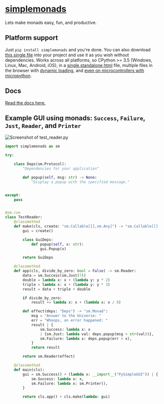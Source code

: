 # [simplemonads](https://sdaves.github.io/simplemonads/)

Lets make monads easy, fun, and productive.

## Platform support

Just `pip install simplemonads` and you're done. You can also download [this single file](https://sdaves.github.io/simplemonads/tests/simplemonads.py) into your project and use it as you wish without dependencies. Works across all platforms, so CPython >= 3.5 (Windows, Linux, Mac, Android, iOS), in a [single standalone html](https://sdaves.github.io/simplemonads/tests/test_brython_standalone.html) file, multiple files in the browser with [dynamic loading](https://sdaves.github.io/simplemonads/tests/index.html), and [even on microcontrollers with micropython](https://micropython.org).

## Docs

[Read the docs here.](https://sdaves.github.io/simplemonads/docs/)

## Example GUI using monads: `Success`, `Failure`, `Just`, `Reader`, and `Printer`

![Screenshot of test_reader.py](https://sdaves.github.io/simplemonads/docs/test_reader.png)

```python
import simplemonads as sm

try:

    class Deps(sm.Protocol):
        "Dependencies for your application"

        def popup(self, msg: str) -> None:
            "Display a popup with the specified message."


except:
    pass


@sm.run
class TestReader:
    @classmethod
    def make(cls, create: "sm.Callable[[],sm.Any]") -> "sm.Callable[[],Deps]":
        gui = create()

        class GuiDeps:
            def popup(self, x: str):
                gui.Popup(x)

        return GuiDeps

    @classmethod
    def app(cls, divide_by_zero: bool = False) -> sm.Reader:
        data = sm.Success(sm.Just(7))
        double = lambda x: x + (lambda y: y * 2)
        triple = lambda x: x + (lambda y: y * 3)
        result = data + triple + double

        if divide_by_zero:
            result += lambda x: x + (lambda x: x / 0)

        def effect(deps: "Deps") -> "sm.Monad":
            msg = "Answer to the Universe: "
            err = "Whoops, an error happened: "
            result | {
                sm.Success: lambda x: x
                | {sm.Just: lambda val: deps.popup(msg + str(val))},
                sm.Failure: lambda x: deps.popup(err + x),
            }
            return result

        return sm.Reader(effect)

    @classmethod
    def main(cls):
        gui = sm.Success() + (lambda x: __import__("PySimpleGUI")) | {
            sm.Success: lambda x: x,
            sm.Failure: lambda x: sm.Printer(),
        }

        return cls.app() + cls.make(lambda: gui)
```
